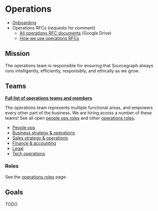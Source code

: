 # Operations

- [Onboarding](onboarding.md)
- Operations RFCs (requests for comment)
  - [All operations RFC documents](https://drive.google.com/drive/folders/1BFW91sECBDIyrq2XLm5zEgJjfadpDpaR) (Google Drive)
  - [How we use operations RFCs](ops-rfcs.md)

## Mission

The operations team is responsible for ensuring that Sourcegraph always runs intelligently, efficiently, responsibly, and ethically as we grow. 

## Teams

[**Full list of operations teams and members**](../../company/team/org_chart.md#operations)

The operations team represents multiple functional areas, and empowers every other part of the business. We are hiring across a number of these teams! See all open [people ops roles](../people-ops/roles/index.md) and other [operations roles](roles/index.md).

- [People ops](../people-ops/index.md)
- [Business strategy & operations](bizops/index.md)
- [Sales strategy & operations](sales-ops/index.md)
- [Finance & accounting](finance/index.md)
- [Legal](legal/index.md)
- [Tech operations](tech-ops/index.md)

### Roles

See the [operations roles](roles/index.md) page.

## Goals

TODO
